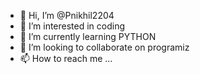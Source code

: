 - 👋 Hi, I’m @Pnikhil2204
- 👀 I’m interested in coding 
- 🌱 I’m currently learning PYTHON
- 💞️ I’m looking to collaborate on programiz
- 📫 How to reach me ...

<!---
Pnikhil2204/Pnikhil2204 is a ✨ special ✨ repository because its `README.md` (this file) appears on your GitHub profile.
You can click the Preview link to take a look at your changes.
--->
